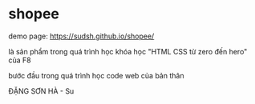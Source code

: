 # shopee

demo page: https://sudsh.github.io/shopee/

là sản phẩm trong quá trình học khóa học "HTML CSS từ zero đến hero" của F8

bước đầu trong quá trình học code web của bản thân

ĐẶNG SƠN HÀ - Su
